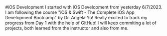 #iOS Development 
I started with iOS Development from yesterday 6/7/2023. I am following the course "iOS & Swift - The Complete iOS App Development Bootcamp" by Dr. Angela Yu! Really excited to track my progress from Day 1 with the help of GitHub! I will keep commiting a lot of projects, both learned from the instructor and also from me. 
